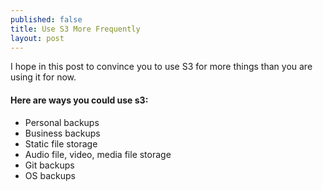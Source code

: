 ```yaml
---
published: false
title: Use S3 More Frequently
layout: post
---
```

I hope in this post to convince you to use S3 for more things than you are using it for now. 


#### Here are ways you could use s3:
- Personal backups
- Business backups
- Static file storage 
- Audio file, video, media file storage
- Git backups
- OS backups